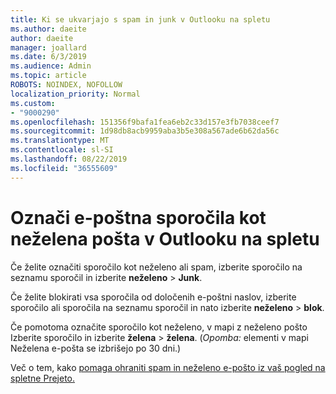 ```yaml
---
title: Ki se ukvarjajo s spam in junk v Outlooku na spletu
ms.author: daeite
author: daeite
manager: joallard
ms.date: 6/3/2019
ms.audience: Admin
ms.topic: article
ROBOTS: NOINDEX, NOFOLLOW
localization_priority: Normal
ms.custom:
- "9000290"
ms.openlocfilehash: 151356f9bafa1fea6eb2c33d157e3fb7038ceef7
ms.sourcegitcommit: 1d98db8acb9959aba3b5e308a567ade6b62da56c
ms.translationtype: MT
ms.contentlocale: sl-SI
ms.lasthandoff: 08/22/2019
ms.locfileid: "36555609"
---
```

# <a name="mark-email-messages-as-junk-in-outlook-on-the-web"></a>Označi e-poštna sporočila kot neželena pošta v Outlooku na spletu

Če želite označiti sporočilo kot neželeno ali spam, izberite sporočilo na seznamu sporočil in izberite **neželeno** > **Junk**.

Če želite blokirati vsa sporočila od določenih e-poštni naslov, izberite sporočilo ali sporočila na seznamu sporočil in nato izberite **neželeno** > **blok**.

Če pomotoma označite sporočilo kot neželeno, v mapi z neželeno pošto Izberite sporočilo in izberite **želena** > **želena**. (*Opomba:* elementi v mapi Neželena e-pošta se izbrišejo po 30 dni.)

Več o tem, kako [pomaga ohraniti spam in neželeno e-pošto iz vaš pogled na spletne Prejeto.](https://support.office.com/article/db786e79-54e2-40cc-904f-d89d57b7f41d)